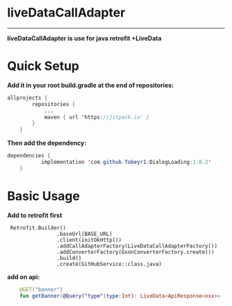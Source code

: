 # liveDataCallAdapter
---------------------------
**liveDataCallAdapter is use for java retrofit +LiveData**

# Quick Setup
**Add it in your root build.gradle at the end of repositories:**

```java
allprojects {
		repositories {
			...
			maven { url 'https://jitpack.io' }
		}
	}
```
**Then add the dependency:**
```java
dependencies {
	       implementation 'com.github.Tobeyr1:DialogLoading:1.0.2'
	}
```
# Basic Usage
**Add to retrofit first**
```kotin
 Retrofit.Builder()
                .baseUrl(BASE_URL)
                .client(initOkHttp())
                .addCallAdapterFactory(LiveDataCallAdapterFactory())
                .addConverterFactory(GsonConverterFactory.create())
                .build()
                .create(GitHubService::class.java)
```
**add on api:**

```kotlin
    @GET("banner")
    fun getBanner(@Query("type")type:Int): LiveData<ApiResponse<xxx>>
```
